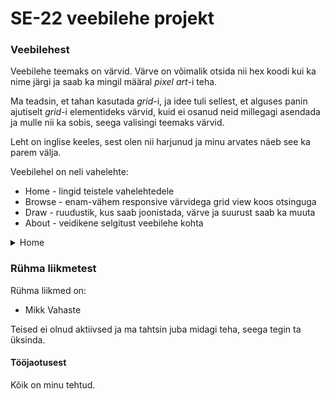 # SE-22 veebilehe projekt

### Veebilehest

Veebilehe teemaks on värvid. Värve on võimalik otsida nii hex koodi kui ka nime järgi ja saab ka mingil määral *pixel art*-i teha.

Ma teadsin, et tahan kasutada *grid*-i, ja idee tuli sellest, et alguses panin ajutiselt *grid*-i elementideks värvid, kuid ei osanud neid millegagi asendada ja mulle nii ka sobis, seega valisingi teemaks värvid.

Leht on inglise keeles, sest olen nii harjunud ja minu arvates näeb see ka parem välja.

Veebilehel on neli vahelehte:
- Home - lingid teistele vahelehtedele
- Browse - enam-vähem responsive värvidega grid view koos otsinguga
- Draw - ruudustik, kus saab joonistada, värve ja suurust saab ka muuta
- About - veidikene selgitust veebilehe kohta

<details>
  <summary>Home</summary>
  ![Home](/preview/home.png)
</details>

### Rühma liikmetest

Rühma liikmed on:

- Mikk Vahaste

Teised ei olnud aktiivsed ja ma tahtsin juba midagi teha, seega tegin ta üksinda.

#### Tööjaotusest

Kõik on minu tehtud.
